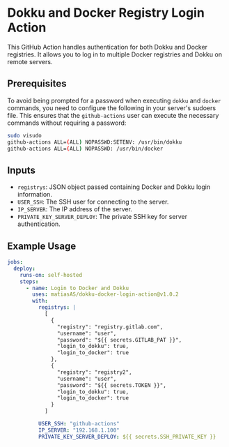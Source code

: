 # Dokku and Docker Registry Login Action

This GitHub Action handles authentication for both Dokku and Docker registries. It allows you to log in to multiple Docker registries and Dokku on remote servers.

## Prerequisites

To avoid being prompted for a password when executing `dokku` and `docker` commands, you need to configure the following in your server's sudoers file. This ensures that the `github-actions` user can execute the necessary commands without requiring a password:

```bash
sudo visudo
github-actions ALL=(ALL) NOPASSWD:SETENV: /usr/bin/dokku
github-actions ALL=(ALL) NOPASSWD: /usr/bin/docker
```
## Inputs

- `registrys`: JSON object passed containing Docker and Dokku login information.
- `USER_SSH`: The SSH user for connecting to the server.
- `IP_SERVER`: The IP address of the server.
- `PRIVATE_KEY_SERVER_DEPLOY`: The private SSH key for server authentication.

## Example Usage

```yaml
jobs:
  deploy:
    runs-on: self-hosted
    steps:
      - name: Login to Docker and Dokku
        uses: matiasAS/dokku-docker-login-action@v1.0.2
        with:
          registrys: |
            [
              {
                "registry": "registry.gitlab.com",
                "username": "user",
                "password": "${{ secrets.GITLAB_PAT }}",
                "login_to_dokku": true,
                "login_to_docker": true
              },
              {
                "registry": "registry2",
                "username": "user",
                "password": "${{ secrets.TOKEN }}",
                "login_to_dokku": true,
                "login_to_docker": true
              }
            ]

          USER_SSH: "github-actions"
          IP_SERVER: "192.168.1.100"
          PRIVATE_KEY_SERVER_DEPLOY: ${{ secrets.SSH_PRIVATE_KEY }}
